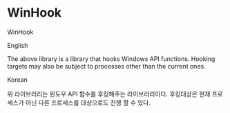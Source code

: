 # WinHook
WinHook


English

The above library is a library that hooks Windows API functions. Hooking targets may also be subject to processes other than the current ones.


Korean

위 라이브러리는 윈도우 API 함수를 후킹해주는 라이브러리이다. 후킹대상은 현재 프로세스가 아닌 다른 프로세스를 대상으로도 진행 할 수 있다.
